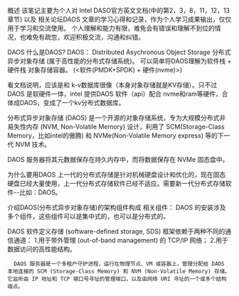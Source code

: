 概述 
    该笔记主要为个人对 Intel DASO官方英文文档(中的第2，3，8，11，12，13章节) 以及 相关论坛DAOS 文章的学习心得和记录，作为个人学习成果输出，仅仅用于学习和交流使用。 个人理解和能力有限，难免会有错误和理解不到位的情况，也难免有疏忽，欢迎积极交流，沟通和纠错。

 DAOS
    什么是DAOS?
    DAOS： Distributed Asychronous Object Storage  分布式异步对象存储 (属于高性能的分布式存储系统)。
   可以简单将DAOS理解为软件栈 + 硬件栈 对象存储容器。
   (<软件(PMDK+SPDK) + 硬件(nvme)>)

   看文档说明，应该是和 k-v数据库很像（本身对象存储就是KV存储）。只不过DAOS 是软硬件一体，intel 提供DAOS 软件（api）配合 nvme和ram等硬件，合体成DAOS，变成了一个kv分布式数据库。

   分布式异步对象存储 (DAOS) 是一个开源的对象存储系统，专为大规模分布式非易失性内存 (NVM, Non-Volatile Memory) 设计，利用了 SCM(Storage-Class Memory，比如intel的傲腾) 和 NVMe(Non-Volatile Memory express) 等的下一代 NVM 技术。

   DAOS 服务器将其元数据保存在持久内存中，而将数据保存在 NVMe 固态盘中。

为什么要用DAOS
   上一代的分布式存储是针对机械硬盘设计和优化的，现在固态硬盘已经大量使用，上一代分布式存储软件已经不适应。需要新一代分布式存储软件--比如：DAOS。

介绍DAOS(分布式异步对象存储)的架构组件构成
相关组件：
   DAOS 的安装涉及多个组件，这些组件可以是集中式的，也可以是分布式的。

   DAOS 软件定义存储 (software-defined storage, SDS) 框架依赖于两种不同的通信通道：
      1.用于带外管理 (out-of-band management) 的 TCP/IP 网络；
      2.用于数据访问的高性能结构。


      DAOS 服务器是一个多租户守护进程，运行在物理节点、VM 或容器上，管理分配给 DAOS 本地连接的 SCM (Storage-Class Memory) 和 NVM (Non-Volatile Memory) 存储。它监听由 IP 地址和 TCP 端口号寻址的管理端口，以及由网络 URI 寻址的一个或多个结构端点。



      


